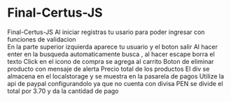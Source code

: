 # Final-Certus-JS
Final-Certus-JS
Al iniciar registras tu usario para poder ingresar con funciones de validacion <br>
En la parte superior izquierda aparece tu usuario y el boton salir
Al hacer enter en la busqueda automaticamente busca , al hacer escape borra el texto 
Click en el icono de compra se agrega al carrito 
Boton de eliminar producto con mensaje de alerta 
Precio total de los productos
El div se almacena en el localstorage y se muestra en la pasarela de pagos
Utilize la api de paypal configurandolo ya que no cuenta con divisa PEN se divide el total por 3.70 y da la cantidad de pago
